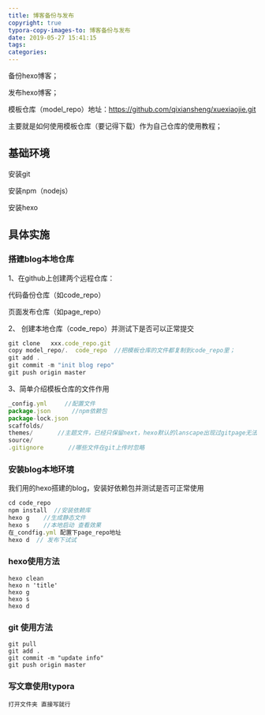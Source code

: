 ```yaml
---
title: 博客备份与发布
copyright: true
typora-copy-images-to: 博客备份与发布
date: 2019-05-27 15:41:15
tags:
categories:
---
```








备份hexo博客；

发布hexo博客；

<!--more-->



模板仓库（model_repo）地址：https://github.com/qixiansheng/xuexiaojie.git

主要就是如何使用模板仓库（要记得下载）作为自己仓库的使用教程；

## 基础环境

安装git

安装npm（nodejs）

安装hexo

## 具体实施

### 搭建blog本地仓库

1、在github上创建两个远程仓库：

代码备份仓库（如code_repo）

页面发布仓库（如page_repo）

2、 创建本地仓库（code_repo）并测试下是否可以正常提交

```js
git clone   xxx.code_repo.git  
copy model_repo/.  code_repo  //把模板仓库的文件都复制到code_repo里；
git add .   
git commit -m "init blog repo"
git push origin master 
```

3、简单介绍模板仓库的文件作用

```js
_config.yml     //配置文件
package.json      //npm依赖包
package-lock.json  
scaffolds/     
themes/       //主题文件，已经只保留next，hexo默认的lanscape出现过gitpage无法读取它的一个插件无法发布的情况，既然不用它就删掉了
source/  
.gitignore       //哪些文件在git上传时忽略
```

### 安装blog本地环境

我们用的hexo搭建的blog，安装好依赖包并测试是否可正常使用

```js
cd code_repo
npm install  //安装依赖库
hexo g    //生成静态文件
hexo s    //本地启动 查看效果
在_condfig.yml 配置下page_repo地址  
hexo d  // 发布下试试
```

### hexo使用方法

```
hexo clean
hexo n 'title'
hexo g  
hexo s
hexo d
```

### git 使用方法

```
git pull
git add .
git commit -m "update info"
git push origin master
```



### 写文章使用typora

```
打开文件夹 直接写就行
```





